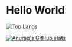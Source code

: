 # Hello World
[![Top Langs](https://github-readme-stats.vercel.app/api/top-langs/?username=IanWorley)](https://github.com/anuraghazra/github-readme-stats)

[![Anurag's GitHub stats](https://github-readme-stats.vercel.app/api?username=IanWorley&show_icons=true&theme=radical)](https://github.com/anuraghazra/github-readme-stats)
